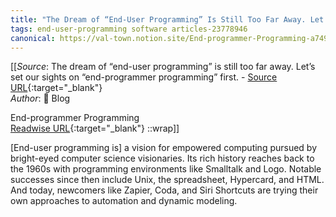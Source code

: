```yaml
---
title: "The Dream of “End-User Programming” Is Still Too Far Away. Let’s Set Our Sights on “End-Programmer Programming” First. (468479761)"
tags: end-user-programming software articles-23778946
canonical: https://val-town.notion.site/End-programmer-Programming-a749beb4a9b143f2990f575fb7e59b33
---
```


[[_Source_: The dream of “end-user programming” is still too far away. Let’s set our sights on “end-programmer programming” first. - [Source URL](https://val-town.notion.site/End-programmer-Programming-a749beb4a9b143f2990f575fb7e59b33){:target="_blank"}<br>
_Author_: 📝
Blog





End-programmer Programming<br>
[Readwise URL](https://readwise.io/open/468479761){:target="_blank"}
::wrap]]

[End-user programming is] a vision for empowered computing pursued by bright-eyed computer science visionaries. Its rich history reaches back to the 1960s with programming environments like Smalltalk and Logo. Notable successes since then include Unix, the spreadsheet, Hypercard, and HTML. And today, newcomers like Zapier, Coda, and Siri Shortcuts are trying their own approaches to automation and dynamic modeling.

